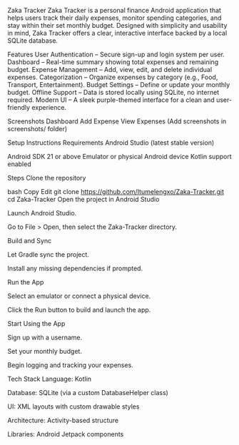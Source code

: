 Zaka Tracker
Zaka Tracker is a personal finance Android application that helps users track their daily expenses, monitor spending categories, and stay within their set monthly budget. Designed with simplicity and usability in mind, Zaka Tracker offers a clear, interactive interface backed by a local SQLite database.

Features
User Authentication – Secure sign-up and login system per user.
Dashboard – Real-time summary showing total expenses and remaining budget.
Expense Management – Add, view, edit, and delete individual expenses.
Categorization – Organize expenses by category (e.g., Food, Transport, Entertainment).
Budget Settings – Define or update your monthly budget.
Offline Support – Data is stored locally using SQLite, no internet required.
Modern UI – A sleek purple-themed interface for a clean and user-friendly experience.

Screenshots
Dashboard	Add Expense	View Expenses
(Add screenshots in screenshots/ folder)		

Setup Instructions
Requirements
Android Studio (latest stable version)

Android SDK 21 or above
Emulator or physical Android device
Kotlin support enabled

Steps
Clone the repository

bash
Copy
Edit
git clone https://github.com/Itumelengxo/Zaka-Tracker.git
cd Zaka-Tracker
Open the project in Android Studio

Launch Android Studio.

Go to File > Open, then select the Zaka-Tracker directory.

Build and Sync

Let Gradle sync the project.

Install any missing dependencies if prompted.

Run the App

Select an emulator or connect a physical device.

Click the Run button to build and launch the app.

Start Using the App

Sign up with a username.

Set your monthly budget.

Begin logging and tracking your expenses.

Tech Stack
Language: Kotlin

Database: SQLite (via a custom DatabaseHelper class)

UI: XML layouts with custom drawable styles

Architecture: Activity-based structure

Libraries: Android Jetpack components
